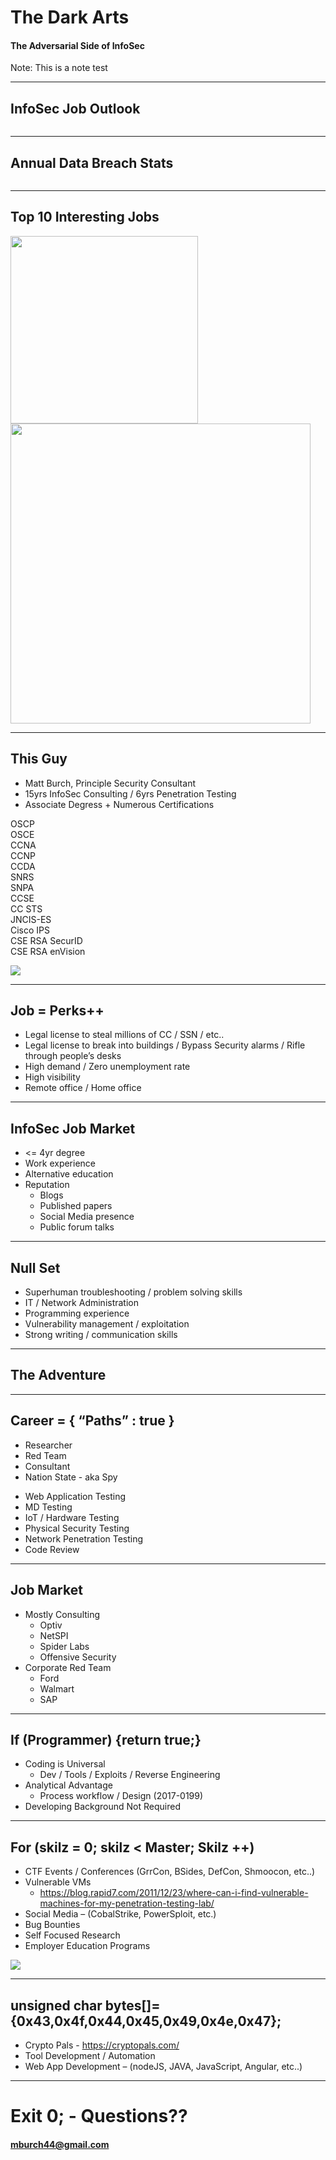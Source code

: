 <!-- .slide: data-transition="zoom" style="text-align: left;" -->
# The Dark Arts

#### The Adversarial Side of InfoSec

Note:
This is a note test

---

<!-- .slide: data-transition="zoom" style="font-size: 30px;" -->
## InfoSec Job Outlook

<img data-src="img/us_bureau.png"></img>

---

<!-- .slide: data-transition="zoom" style="font-size: 30px;" -->
## Annual Data Breach Stats

<img data-src="img/breach_data.png"></img>

---

<!-- .slide: data-transition="zoom" style="font-size: 30px;" -->
## Top 10 Interesting Jobs

<section>
    <img width="300" src="img/top10.png"></img><!-- .element: class="fragment fade-up" -->
    <img width="480" src="img/hacking.png"></img><!-- .element: class="fragment fade-up" -->
</section> 

---

<!-- .slide: data-transition="zoom" style="text-align: left; font-size: 30px;" -->
## This Guy 
* Matt Burch, Principle Security Consultant<!-- .element style="margin: 5px 0;" -->
* 15yrs InfoSec Consulting / 6yrs Penetration Testing<!-- .element style="margin: 5px 0;" -->
* Associate Degress + Numerous Certifications<!-- .element style="margin: 5px 0;" -->

<div><!-- .element style="display: table; width: 90%; float: right" -->
  <div>OSCP</div><!-- .element style="float: left; width: 30%; margin: 5px 0;" -->
  <div>OSCE</div><!-- .element style="float: left; width: 30%; margin: 5px 0;" -->
  <div>CCNA</div><!-- .element style="float: left; width: 30%; margin: 5px 0;" -->
  <div>CCNP</div><!-- .element style="float: left; width: 30%; margin: 5px 0;" -->
  <div>CCDA</div><!-- .element style="float: left; width: 30%; margin: 5px 0;" -->
  <div>SNRS</div><!-- .element style="float: left; width: 30%; margin: 5px 0;" -->
  <div>SNPA</div><!-- .element style="float: left; width: 30%; margin: 5px 0;" -->
  <div>CCSE</div><!-- .element style="float: left; width: 30%; margin: 5px 0;" -->
  <div>CC STS</div><!-- .element style="float: left; width: 30%; margin: 5px 0;" -->
  <div>JNCIS-ES</div><!-- .element style="float: left; width: 30%; margin: 5px 0;" -->
  <div>Cisco IPS</div><!-- .element style="float: left; width: 30%; margin: 5px 0;" -->
  <div>CSE RSA SecurID</div><!-- .element style="float: left; width: 30%; margin: 5px 0;" -->
  <div>CSE RSA enVision</div><!-- .element style="float: left; width: 40%; margin: 5px 0;" -->
</div>

<img src="img/selfphoto.png"></img><!-- .element style="hight: 200px; width: 250px; position: absolute; top: -90px; right: -50px;"-->


---

<!-- .slide: data-transition="zoom" style="text-align: left; font-size: 30px;" -->
## Job = Perks++ <!-- .element: style="text-align: center" -->

* Legal license to steal millions of CC / SSN / etc..<!-- .element style="margin: 5px 0;" -->
* Legal license to break into buildings / Bypass Security alarms / Rifle through people’s desks<!-- .element style="margin: 5px 0;" -->
* High demand / Zero unemployment rate<!-- .element style="margin: 5px 0;" -->
* High visibility<!-- .element style="margin: 5px 0;" -->
* Remote office / Home office<!-- .element style="margin: 5px 0;" -->

---

<!-- .slide: data-transition="zoom" style="text-align: left; font-size: 30px;" -->
## InfoSec Job Market <!-- .element: style="text-align: center" -->

* <= 4yr degree<!-- .element style="margin: 5px 0;" -->
* Work experience<!-- .element style="margin: 5px 0;" -->
* Alternative education<!-- .element style="margin: 5px 0;" -->
* Reputation<!-- .element style="margin: 5px 0;" -->
  * Blogs<!-- .element style="margin: 5px 0;" -->
  * Published papers<!-- .element style="margin: 5px 0;" -->
  * Social Media presence<!-- .element style="margin: 5px 0;" -->
  * Public forum talks<!-- .element style="margin: 5px 0;" -->

---

<!-- .slide: data-transition="zoom" style="text-align: left; font-size: 30px;"-->
## Null Set <!-- .element: style="text-align: center" -->

* Superhuman troubleshooting / problem solving skills<!-- .element style="margin: 5px 0;" -->
* IT / Network Administration<!-- .element style="margin: 5px 0;" -->
* Programming experience<!-- .element style="margin: 5px 0;" -->
* Vulnerability management / exploitation<!-- .element style="margin: 5px 0;" -->
* Strong writing / communication skills<!-- .element style="margin: 5px 0;" -->

---

<!-- .slide: data-transition="zoom" data-background="img/wideopen.jpg" -->
## The Adventure

---

<!-- .slide: data-transition="zoom" style="text-align: left; font-size: 30px;"-->
## Career = { “Paths” : true }<!-- .element: style="text-align: center" -->

<div><!-- .element style="display: table; width: 110%" -->
    <div><!-- .element style="float: left; width: 50%;" -->
        <ul><!-- .element style="list-style-type:disc" -->
            <li>Researcher</li><!-- .element style="margin: 5px 0;" -->
            <li>Red Team</li><!-- .element style="margin: 5px 0;" -->
            <li>Consultant</li><!-- .element style="margin: 5px 0;" -->
            <li>Nation State - aka Spy</li><!-- .element style="margin: 5px 0;" -->
        </ul>
    </div>
    <div><!-- .element style="float: left; width: 50%;" -->
        <ul><!-- .element style="list-style-type:disc" -->
            <li>Web Application Testing</li><!-- .element style="margin: 5px 0;" -->
            <li>MD Testing</li><!-- .element style="margin: 5px 0;" -->
            <li>IoT / Hardware Testing</li><!-- .element style="margin: 5px 0;" -->
            <li>Physical Security Testing</li><!-- .element style="margin: 5px 0;" -->
            <li>Network Penetration Testing</li><!-- .element style="margin: 5px 0;" -->
            <li>Code Review</li><!-- .element style="margin: 5px 0;" -->
        </ul>
    </div>
</div>

---

<!-- .slide: data-transition="zoom" style="text-align: left; font-size: 30px;"-->
## Job Market<!-- .element: style="text-align: center" -->

* Mostly Consulting<!-- .element style="margin: 5px 0;" -->
  * Optiv<!-- .element style="margin: 5px 0;" -->
  * NetSPI<!-- .element style="margin: 5px 0;" -->
  * Spider Labs<!-- .element style="margin: 5px 0;" -->
  * Offensive Security<!-- .element style="margin: 5px 0;" -->
* Corporate Red Team<!-- .element style="margin: 5px 0;" -->
  * Ford<!-- .element style="margin: 5px 0;" -->
  * Walmart<!-- .element style="margin: 5px 0;" -->
  * SAP<!-- .element style="margin: 5px 0;" -->

---

<!-- .slide: data-transition="zoom" style="text-align: left; font-size: 30px;"-->
## If (Programmer) {return true;}<!-- .element: style="text-align: center" -->

* Coding is Universal<!-- .element style="margin: 5px 0;" -->
  * Dev / Tools / Exploits / Reverse Engineering<!-- .element style="margin: 5px 0;" -->
* Analytical Advantage<!-- .element style="margin: 5px 0;" -->
  * Process workflow / Design (2017-0199)<!-- .element style="margin: 5px 0;" -->
* Developing Background Not Required<!-- .element style="margin: 5px 0;" -->

---

<!-- .slide: data-transition="zoom" style="text-align: left; font-size: 30px;"-->
## For (skilz = 0; skilz < Master; Skilz ++)<!-- .element: style="text-align: center" -->

* CTF Events / Conferences (GrrCon, BSides, DefCon, Shmoocon, etc..)<!-- .element style="margin: 5px 0;" -->
* Vulnerable VMs<!-- .element style="margin: 5px 0;" -->
  * https://blog.rapid7.com/2011/12/23/where-can-i-find-vulnerable-machines-for-my-penetration-testing-lab/<!-- .element style="margin: 5px 0;" -->
* Social Media – (CobalStrike, PowerSploit, etc.)<!-- .element style="margin: 5px 0;" -->
* Bug Bounties<!-- .element style="margin: 5px 0;" -->
* Self Focused Research<!-- .element style="margin: 5px 0;" -->
* Employer Education Programs<!-- .element style="margin: 5px 0;" -->

<img src="img/meme.jpeg"></img><!-- .element style="hight: 200px; width: 300px; position: absolute; bottom: -30px; right: -30px;"-->

---

<!-- .slide: data-transition="zoom" style="text-align: left; font-size: 30px;"-->
## unsigned char bytes[]={0x43,0x4f,0x44,0x45,0x49,0x4e,0x47};<!-- .element: style="text-align: center" -->

* Crypto Pals - https://cryptopals.com/<!-- .element style="margin: 5px 0;" -->
* Tool Development / Automation<!-- .element style="margin: 5px 0;" -->
* Web App Development – (nodeJS, JAVA, JavaScript, Angular, etc..)<!-- .element style="margin: 5px 0;" -->

---

<!-- .slide: data-transition="zoom" style="text-align: left; font-size: 30px;" -->
# Exit 0; - Questions??

#### mburch44@gmail.com